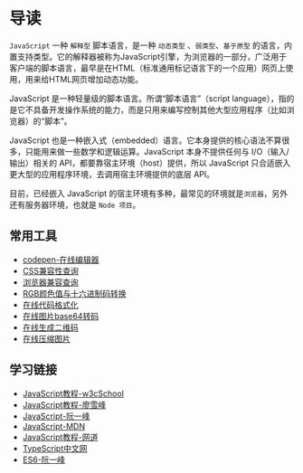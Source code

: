 # 导读 
`JavaScript` 一种 `解释型` 脚本语言，是一种 `动态类型` 、`弱类型`、`基于原型` 的语言，内置支持类型。它的解释器被称为JavaScript引擎，为浏览器的一部分，广泛用于客户端的脚本语言，最早是在HTML（标准通用标记语言下的一个应用）网页上使用，用来给HTML网页增加动态功能。

JavaScript 是一种轻量级的脚本语言。所谓“脚本语言”（script language），指的是它不具备开发操作系统的能力，而是只用来编写控制其他大型应用程序（比如浏览器）的“脚本”。

JavaScript 也是一种嵌入式（embedded）语言。它本身提供的核心语法不算很多，只能用来做一些数学和逻辑运算。JavaScript 本身不提供任何与 I/O（输入/输出）相关的 API，都要靠宿主环境（host）提供，所以 JavaScript 只合适嵌入更大型的应用程序环境，去调用宿主环境提供的底层 API。

目前，已经嵌入 JavaScript 的宿主环境有多种，最常见的环境就是`浏览器`，另外还有服务器环境，也就是 `Node 项目`。

## 常用工具
- [codepen-在线编辑器](https://codepen.io/)
- [CSS兼容性查询](https://caniuse.com/)
- [浏览器兼容查询](https://browserl.ist/?q=last%204%20version)
- [RGB颜色值与十六进制码转换](https://www.sioe.cn/yingyong/yanse-rgb-16/)
- [在线代码格式化](http://tool.oschina.net/codeformat/html)
- [在线图片base64转码](https://tool.lu/base64image/)
- [在线生成二维码](https://cli.im/)
- [在线压缩图片](https://tinypng.com/)

## 学习链接
- [JavaScript教程-w3cSchool](http://www.w3school.com.cn/js/index.asp)
- [JavaScript教程-廖雪峰](https://www.liaoxuefeng.com/wiki/1022910821149312)
- [JavaScript-阮一峰](http://www.ruanyifeng.com/blog/javascript/)
- [JavaScript-MDN](https://developer.mozilla.org/zh-CN/docs/Web/JavaScript)
- [JavaScript教程-网道](https://wangdoc.com/javascript/index.html)
- [TypeScript中文网](https://www.tslang.cn/docs/home.html)
- [ES6-阮一峰](http://es6.ruanyifeng.com/)